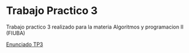 # Trabajo Practico 3

Trabajo practico 3 realizado para la materia Algoritmos y programacion II (FIUBA)

[Enunciado TP3](https://github.com/Fanusaez/Algoritmos2-Fiuba/files/10608724/Trabajo_Practico_3.pdf)
